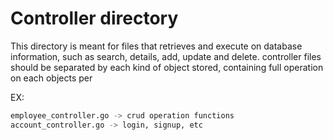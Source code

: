 # Controller directory

This directory is meant for files that retrieves and execute on database information, such as search, details, add, update and delete.
controller files should be separated by each kind of object stored, containing full operation on each objects per

EX:

```bash
employee_controller.go -> crud operation functions
account_controller.go -> login, signup, etc
```

